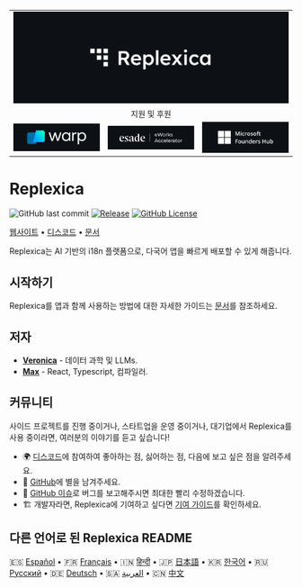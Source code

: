 <table width="100%">
    <tr>
        <td colspan="3">
            <a href="https://replexica.com">
                <img src="/content/banner.dark.png" width="100%" />
            </a>
        </td>
    </tr>
    <tr>
        <td colspan="3" align="center">
            지원 및 후원
        </td>
    </tr>
    <tr>
        <td width="33%">
            <a target="_blank" href="https://www.warp.dev/?utm_source=github&utm_medium=referral&utm_campaign=replexica_20240626">
                <img src="/content/warp.dark.png" />
            </a>
        </td>
        <td width="33%">
            <a target="_blank" href="https://www.esade.edu/en/learning-innovation/rambla/eworks">
                <img src="/content/eworks.dark.png" />
            </a>
        </td>
        <td width="33%">
            <a target="_blank" href="https://foundershub.startups.microsoft.com">
                <img src="/content/ms-f-hub.dark.png" />
            </a>
        </td>
    </tr>
</table>

# Replexica

![GitHub last commit](https://img.shields.io/github/last-commit/replexica/replexica)
[![Release](https://github.com/replexica/replexica/actions/workflows/release.yml/badge.svg)](https://github.com/replexica/replexica/actions/workflows/release.yml)
[![GitHub License](https://img.shields.io/github/license/replexica/replexica)](https://github.com/replexica/replexica/blob/main/LICENSE.md)

[웹사이트](https://replexica.com) •
[디스코드](https://replexica.com/go/discord) •
[문서](https://replexica.com/go/docs)

Replexica는 AI 기반의 i18n 플랫폼으로, 다국어 앱을 빠르게 배포할 수 있게 해줍니다.

## 시작하기

Replexica를 앱과 함께 사용하는 방법에 대한 자세한 가이드는 [문서](https://replexica.com/go/docs)를 참조하세요.

## 저자

* **[Veronica](https://github.com/vrcprl)** - 데이터 과학 및 LLMs.
* **[Max](https://github.com/maxprilutskiy)** - React, Typescript, 컴파일러.

## 커뮤니티

사이드 프로젝트를 진행 중이거나, 스타트업을 운영 중이거나, 대기업에서 Replexica를 사용 중이라면, 여러분의 이야기를 듣고 싶습니다!

* 🌍 [디스코드](https://discord.gg/GeK6AuSqzw)에 참여하여 좋아하는 점, 싫어하는 점, 다음에 보고 싶은 점을 알려주세요.
* 🌟 [GitHub](https://github.com/replexica/replexica)에 별을 남겨주세요.
* 🐞 [GitHub 이슈](https://github.com/replexica/replexica/issues)로 버그를 보고해주시면 최대한 빨리 수정하겠습니다.
* 🏗️ 개발자라면, Replexica에 기여하고 싶다면 [기여 가이드](./CONTRIBUTING.md)를 확인하세요.

## 다른 언어로 된 Replexica README

🇪🇸 [Español](/readme/es.md) •
🇫🇷 [Français](/readme/fr.md) •
🇮🇳 [हिन्दी](/readme/hi.md) •
🇯🇵 [日本語](/readme/ja.md) •
🇰🇷 [한국어](/readme/ko.md) •
🇷🇺 [Русский](/readme/ru.md) •
🇩🇪 [Deutsch](/readme/de.md) •
🇸🇦 [العربية](/readme/ar.md) •
🇨🇳 [中文](/readme/zh.md)
